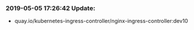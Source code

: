 ### 2019-05-05 17:26:42 Update:

- quay.io/kubernetes-ingress-controller/nginx-ingress-controller:dev10
